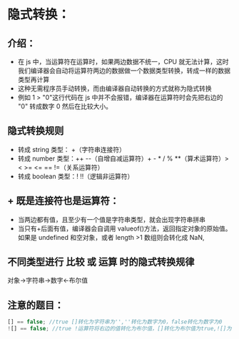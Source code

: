 <!--
 * @Description:
 * @Author: 曹俊
 * @Date: 2022-10-19 20:07:17
 * @LastEditors: 曹俊
 * @LastEditTime: 2022-10-19 21:06:44
-->

# 隐式转换：

## 介绍：

- 在 js 中，当运算符在运算时，如果两边数据不统一，CPU 就无法计算，这时我们编译器会自动将运算符两边的数据做一个数据类型转换，转成一样的数据类型再计算
- 这种无需程序员手动转换，而由编译器自动转换的方式就称为隐式转换
- 例如 1 > "0"这行代码在 js 中并不会报错，编译器在运算符时会先把右边的 "0" 转成数字 0 然后在比较大小。

## 隐式转换规则

- 转成 string 类型： +（字符串连接符）
- 转成 number 类型：++ --（自增自减运算符）+ - \* / % \*\*（算术运算符）> < >= <= == !=（关系运算符）
- 转成 boolean 类型：! !!（逻辑非运算符）

## + 既是连接符也是运算符：

- 当两边都有值，且至少有一个值是字符串类型，就会出现字符串拼串
- 当只有+后面有值，编译器会自调用 valueof()方法，返回指定对象的原始值。如果是 undefined 和空对象，或者 length >1 数组则会转化成 NaN,

## 不同类型进行 比较 或 运算 时的隐式转换规律

对象->字符串->数字<-布尔值

## 注意的题目：

```js
[] == false; //true []转化为字符串为'',''转化为数字为0，false转化为数字为0
![] == false; //true !运算符将右边的值转化为布尔值，[]转化为布尔值为true,![]为false，所以等号左右相等，对象转化为布尔值都是true，包括对象，数组，函数
```
